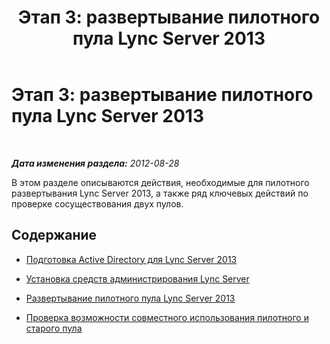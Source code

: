 ﻿---
title: 'Этап 3: развертывание пилотного пула Lync Server 2013'
TOCTitle: 'Этап 3: развертывание пилотного пула Lync Server 2013'
ms:assetid: 49046edd-accf-462d-952e-5983ce373a6c
ms:mtpsurl: https://technet.microsoft.com/ru-ru/library/JJ204849(v=OCS.15)
ms:contentKeyID: 49309661
ms.date: 05/19/2016
mtps_version: v=OCS.15
ms.translationtype: HT
---

# Этап 3: развертывание пилотного пула Lync Server 2013

 

_**Дата изменения раздела:** 2012-08-28_

В этом разделе описываются действия, необходимые для пилотного развертывания Lync Server 2013, а также ряд ключевых действий по проверке сосуществования двух пулов.

## Содержание

  - [Подготовка Active Directory для Lync Server 2013](prepare-active-directory-for-lync-server-2013.md)

  - [Установка средств администрирования Lync Server](install-lync-server-administration-tools.md)

  - [Развертывание пилотного пула Lync Server 2013](deploy-lync-server-2013-pilot-pool_1.md)

  - [Проверка возможности совместного использования пилотного и старого пула](verify-pilot-pool-coexistence-with-legacy-pool_1.md)

